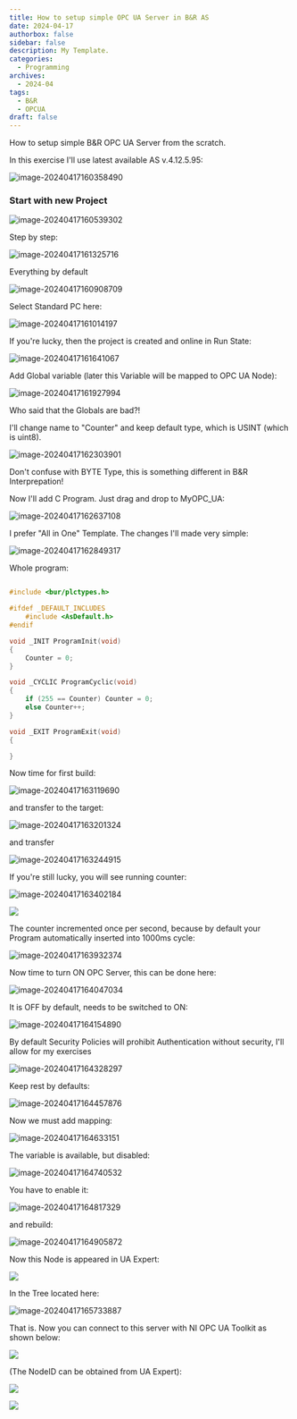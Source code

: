 ```yaml
---
title: How to setup simple OPC UA Server in B&R AS
date: 2024-04-17
authorbox: false
sidebar: false
description: My Template.
categories:
  - Programming
archives:
  - 2024-04
tags:
  - B&R
  - OPCUA
draft: false
---
```

How to setup simple B&R OPC UA Server from the scratch.
<!--more-->

In this exercise I'll use latest available AS v.4.12.5.95:

 ![image-20240417160358490](assets/image-20240417160358490.png)



### Start with new Project

![image-20240417160539302](assets/image-20240417160539302.png)



Step by step:

![image-20240417161325716](assets/image-20240417161325716.png)



Everything by default

![image-20240417160908709](assets/image-20240417160908709.png)

Select Standard PC here:

![image-20240417161014197](assets/image-20240417161014197.png)

If you're lucky, then the project is created and online in Run State:

![image-20240417161641067](assets/image-20240417161641067.png)

Add Global variable (later this Variable will be mapped to OPC UA Node):

![image-20240417161927994](assets/image-20240417161927994.png)

Who said that the Globals are bad?!

I'll change name to "Counter" and keep default type, which is USINT (which is uint8).

![image-20240417162303901](assets/image-20240417162303901.png)

Don't confuse with BYTE Type, this is something different in B&R Interprepation!

Now I'll add C Program. Just drag and drop to MyOPC_UA:

![image-20240417162637108](assets/image-20240417162637108.png)

I prefer "All in One" Template. The changes I'll made very simple:

![image-20240417162849317](assets/image-20240417162849317.png)

Whole program:

```c

#include <bur/plctypes.h>

#ifdef _DEFAULT_INCLUDES
	#include <AsDefault.h>
#endif

void _INIT ProgramInit(void)
{
	Counter = 0;
}

void _CYCLIC ProgramCyclic(void)
{
	if (255 == Counter) Counter = 0;
	else Counter++;
}

void _EXIT ProgramExit(void)
{

}

```

Now time for first build:

![image-20240417163119690](assets/image-20240417163119690.png)

and transfer to the target:

![image-20240417163201324](assets/image-20240417163201324.png)

and transfer

![image-20240417163244915](assets/image-20240417163244915.png)

If you're still lucky, you will see running counter:

![image-20240417163402184](assets/image-20240417163402184.png)

![](assets/counter.gif)

The counter incremented once per second, because by default your Program automatically inserted into 1000ms  cycle:

![image-20240417163932374](assets/image-20240417163932374.png)

Now time to turn ON OPC Server, this can be done here:

![image-20240417164047034](assets/image-20240417164047034.png)

It is OFF by default, needs to be switched to ON:

![image-20240417164154890](assets/image-20240417164154890.png)

By default Security Policies will prohibit Authentication without security, I'll allow for my exercises

![image-20240417164328297](assets/image-20240417164328297.png)

Keep rest by defaults:

![image-20240417164457876](assets/image-20240417164457876.png)

Now we must add mapping:

![image-20240417164633151](assets/image-20240417164633151.png)

The variable is available, but disabled:

![image-20240417164740532](assets/image-20240417164740532.png)

You have to enable it:

![image-20240417164817329](assets/image-20240417164817329.png)

and rebuild:

![image-20240417164905872](assets/image-20240417164905872.png)

Now this Node is appeared in UA Expert:

![](assets/ua_expert_counter.gif)

In the Tree located here:

![image-20240417165733887](assets/image-20240417165733887.png)

That is. Now you can connect to this server with NI OPC UA Toolkit as shown below:

![](assets/Counter-Snippet-1714739886023-2.png)

(The NodeID can be obtained from UA Expert):

![](assets/nodeID.png)

![](assets/Counter-1714739904295-4.gif)
